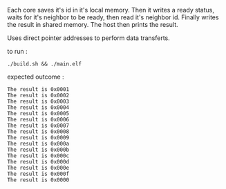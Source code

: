 Each core saves it's id in it's local memory. Then it writes a ready status, waits for it's neighbor to be ready, then read it's
neighbor id. Finally writes the result in shared memory. The host then prints the result. 

Uses direct pointer addresses to perform data transferts.

to run :
```
./build.sh && ./main.elf
```

expected outcome :

```
The result is 0x0001
The result is 0x0002
The result is 0x0003
The result is 0x0004
The result is 0x0005
The result is 0x0006
The result is 0x0007
The result is 0x0008
The result is 0x0009
The result is 0x000a
The result is 0x000b
The result is 0x000c
The result is 0x000d
The result is 0x000e
The result is 0x000f
The result is 0x0000
```
